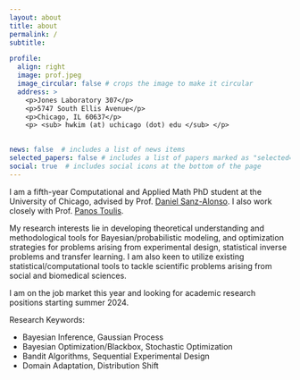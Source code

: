 ```yaml
---
layout: about
title: about
permalink: /
subtitle: 

profile:
  align: right
  image: prof.jpeg
  image_circular: false # crops the image to make it circular
  address: >
    <p>Jones Laboratory 307</p>
    <p>5747 South Ellis Avenue</p>
    <p>Chicago, IL 60637</p>
    <p> <sub> hwkim (at) uchicago (dot) edu </sub> </p>
    

news: false  # includes a list of news items
selected_papers: false # includes a list of papers marked as "selected={true}"
social: true  # includes social icons at the bottom of the page
---
```


I am a fifth-year Computational and Applied Math PhD student at the University of Chicago, advised by Prof. [Daniel Sanz-Alonso](https://sites.google.com/a/uchicago.edu/sanz-alonso/about?authuser=0). I also work closely with Prof. [Panos Toulis](https://www.ptoulis.com/).

My research interests lie in developing theoretical understanding and methodological tools for Bayesian/probabilistic modeling, and optimization strategies for problems arising from experimental design, statistical inverse problems and transfer learning. I am also keen to utilize existing statistical/computational tools to tackle scientific problems arising from social and biomedical sciences.

I am on the job market this year and looking for academic research positions starting summer 2024.
  
Research Keywords:
* Bayesian Inference, Gaussian Process
* Bayesian Optimization/Blackbox, Stochastic Optimization
* Bandit Algorithms, Sequential Experimental Design 
* Domain Adaptation, Distribution Shift



